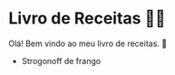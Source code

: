 # Livro de Receitas :man_cook:

Olá! Bem vindo ao meu livro de receitas. :wave:

- Strogonoff de frango

